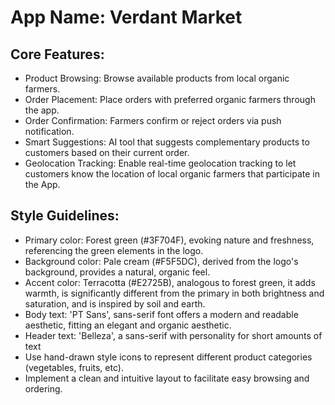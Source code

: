 # **App Name**: Verdant Market

## Core Features:

- Product Browsing: Browse available products from local organic farmers.
- Order Placement: Place orders with preferred organic farmers through the app.
- Order Confirmation: Farmers confirm or reject orders via push notification.
- Smart Suggestions: AI tool that suggests complementary products to customers based on their current order.
- Geolocation Tracking: Enable real-time geolocation tracking to let customers know the location of local organic farmers that participate in the App.

## Style Guidelines:

- Primary color: Forest green (#3F704F), evoking nature and freshness, referencing the green elements in the logo.
- Background color: Pale cream (#F5F5DC), derived from the logo's background, provides a natural, organic feel.
- Accent color: Terracotta (#E2725B), analogous to forest green, it adds warmth, is significantly different from the primary in both brightness and saturation, and is inspired by soil and earth.
- Body text: 'PT Sans', sans-serif font offers a modern and readable aesthetic, fitting an elegant and organic aesthetic.
- Header text: 'Belleza', a sans-serif with personality for short amounts of text
- Use hand-drawn style icons to represent different product categories (vegetables, fruits, etc).
- Implement a clean and intuitive layout to facilitate easy browsing and ordering.